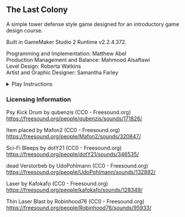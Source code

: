## The Last Colony
A simple tower defense style game designed for an introductory game design course. <br/>

Built in GameMaker Studio 2 Runtime v2.2.4.372. <br/>

Programming and Implementation: Matthew Abel <br/>
Production Management and Balance: Mahmood Alsaftawi <br/>
Level Design: Roberta Watkins <br/>
Artist and Graphic Designer: Samantha Farley <br/>

<details>
           <summary>Play Instructions</summary>
           <p>
              * Begin by pressing start and selecting a level <br/>
              * Click and drag towers onto the field to set up defenses <br/>
              * Start wave by clicking on the "Next Wave" button <br/>
              * Repeat until win/loss, you may add towers during waves! <br/>
           </p>
</details>

### Licensing Information <br/>

Psy Kick Drum by qubenzis (CC0 - Freesound.org) <br/>
https://freesound.org/people/qubenzis/sounds/171826/ <br/>

Item placed by Mafon2 (CC0 - Freesound.org) <br/>
https://freesound.org/people/Mafon2/sounds/320847/ <br/>

Sci-Fi Bleeps by dotY21 (CC0 - Freesound.org) <br/>
https://freesound.org/people/dotY21/sounds/346535/ <br/>

dead Verstorbeb by UdoPohlmann (CC0 - Freesound.org) <br/>
https://freesound.org/people/UdoPohlmann/sounds/132882/ <br/>

Laser by Kafokafo (CC0 - Freesound.org) <br/>
https://freesound.org/people/kafokafo/sounds/128349/ <br/>

Thin Laser Blast by Robinhood76 (CC0 - Freesound.org) <br/>
https://freesound.org/people/Robinhood76/sounds/95933/ <br/>

